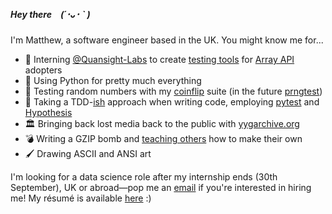 ##### Hey there (´･ᴗ･ ` )

I'm Matthew, a software engineer based in the UK. You might know me for...

- 🏢 Interning [@Quansight-Labs](https://github.com/Quansight-Labs) to create [testing tools](https://github.com/honno/hypothesis-array-api) for [Array API](https://data-apis.org/blog/array_api_standard_release/) adopters
- 🐍 Using Python for pretty much everything
- 🎲 Testing random numbers with my [coinflip](https://github.com/honno/coinflip) suite (in the future [prngtest](https://github.com/honno/prngtest))
- 🐛 Taking a TDD-[ish](https://twitter.com/simonw/status/1424457164001669122) approach when writing code, employing [pytest](https://github.com/pytest-dev/pytest) and  [Hypothesis](https://github.com/HypothesisWorks/hypothesis/)
- 🏛 Bringing back lost media back to the public with [yygarchive.org](https://www.yygarchive.org)
- 💣 Writing a GZIP bomb and [teaching others](https://matthewbarber.io/gzip-quine) how to make their own
- 🖌  Drawing ASCII and ANSI art

I'm looking for a data science role after my internship ends (30th September), UK or abroad—pop me an [email](mailto:quitesimplymatt@gmail.com) if you're interested in hiring me! My résumé is available [here](https://raw.githubusercontent.com/Honno/curriculum-vitae/main/matthew-barber-cv.pdf) :)
